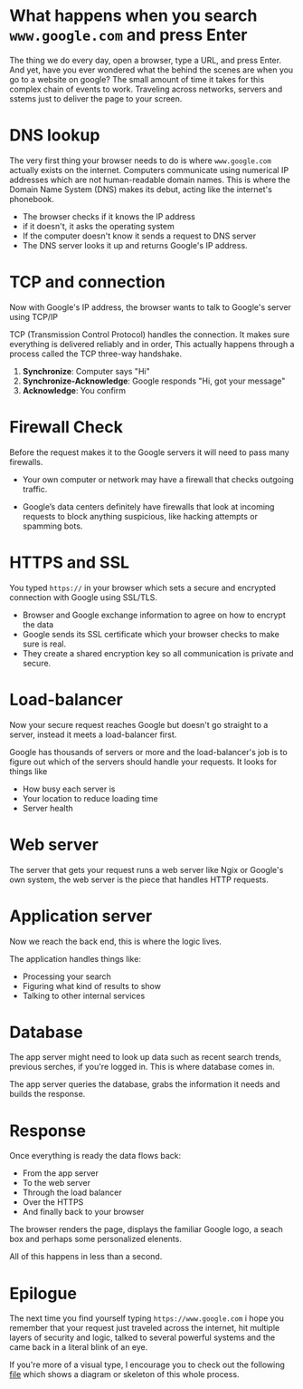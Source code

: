 # What happens when you search ```www.google.com```  and press Enter

The thing we do every day, open a browser, type a URL, and press Enter. And yet, have you ever wondered what the behind the scenes are when you go to a website on google? The small amount of time it takes for this complex chain of events to work. Traveling across networks, servers and sstems just to deliver the page to your screen.

# DNS lookup
The very first thing  your browser needs to do is where ```www.google.com``` actually exists on the internet. Computers communicate using numerical IP addresses which are not human-readable domain names. This is where the Domain Name System (DNS) makes its debut, acting like the internet's phonebook.

- The browser checks if it knows the IP address
- if it doesn't, it asks the operating system
- If the computer doesn't know it sends a request to DNS server
- The DNS server looks it up and returns Google's IP address.

# TCP and connection
Now with Google's IP address, the browser wants to talk to Google's server using TCP/IP

TCP (Transmission Control Protocol) handles the connection. It makes sure everything is delivered reliably and in order, This actually happens through a process called the TCP three-way handshake. 

1. **Synchronize**: Computer says "Hi"
2. **Synchronize-Acknowledge**:  Google responds "Hi, got your message"
3. **Acknowledge**: You confirm

# Firewall Check 
Before the request makes it to the Google servers it will need to pass many firewalls.


- Your own computer or network may have a firewall that checks outgoing traffic.

- Google’s data centers definitely have firewalls that look at incoming requests to block anything suspicious, like hacking attempts or spamming bots.


# HTTPS and SSL 
You typed ```https://``` in your browser which sets a secure and encrypted connection with Google using SSL/TLS.

- Browser and Google exchange information to agree on how to encrypt the data 
- Google sends its SSL certificate which your browser checks to make sure is real.
- They create a shared encryption key so all communication is private and secure.

# Load-balancer 
Now your secure request reaches Google but doesn't go straight to a server, instead it meets a load-balancer first.

Google has thousands of servers or more and the load-balancer's job is to figure out which of the servers should handle your requests. It looks for things like 

- How busy each server is 
- Your location to reduce loading time
- Server health

# Web server

The server that gets your request runs a web server like Ngix or Google's own system, the web server is the piece that handles HTTP requests.


# Application server
Now we reach the back end, this is where the logic lives.

The application handles things like:
- Processing your search
- Figuring what kind of results to show
- Talking to other internal services

# Database
The app server might need to look up data such as recent search trends, previous serches, if you're logged in. This is where database comes in.

The app server queries the database, grabs the information it needs and builds the response.

# Response
Once everything is ready the data flows back:
- From the app server 
- To the web server
- Through the load balancer
- Over the HTTPS
- And finally back to your browser

The browser renders the page, displays the familiar Google logo, a seach box and perhaps some personalized elenents.

All of this happens in less than a second.

# Epilogue
 The next time you find yourself typing ```https://www.google.com``` i hope you remember that your request just traveled across the internet, hit multiple layers of security and logic, talked to several powerful systems and the came back in a literal blink of an eye.

If you're more of a visual type, I encourage you to check out the following <a href="https://github.com/Paola-cmyk/holbertonschool-network/blob/main/what_happens_when_your_type_google_com_in_your_browser_and_press_enter/1-what_happen_when_diagram.md" target="_blank">file</a>
 which shows a diagram or skeleton of this whole process.
